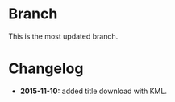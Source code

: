 Branch
======

This is the most updated branch.

Changelog
=========

- __2015-11-10:__ added title download with KML.
